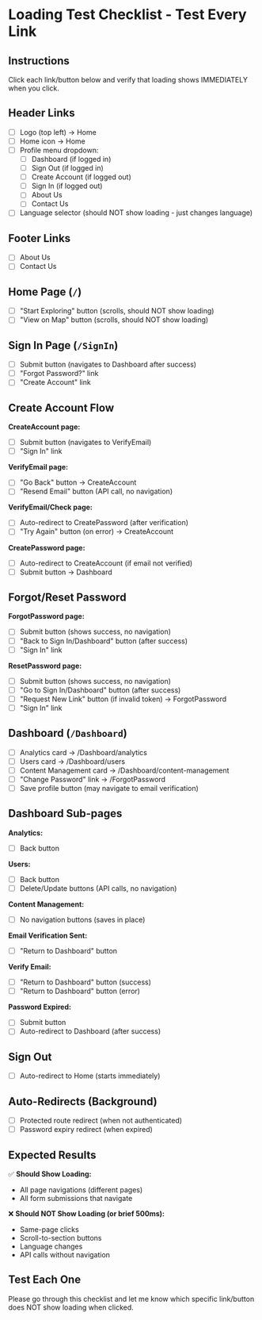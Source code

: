 # Loading Test Checklist - Test Every Link

## Instructions
Click each link/button below and verify that loading shows IMMEDIATELY when you click.

## Header Links
- [ ] Logo (top left) → Home
- [ ] Home icon → Home  
- [ ] Profile menu dropdown:
  - [ ] Dashboard (if logged in)
  - [ ] Sign Out (if logged in)
  - [ ] Create Account (if logged out)
  - [ ] Sign In (if logged out)
  - [ ] About Us
  - [ ] Contact Us
- [ ] Language selector (should NOT show loading - just changes language)

## Footer Links
- [ ] About Us
- [ ] Contact Us

## Home Page (`/`)
- [ ] "Start Exploring" button (scrolls, should NOT show loading)
- [ ] "View on Map" button (scrolls, should NOT show loading)

## Sign In Page (`/SignIn`)
- [ ] Submit button (navigates to Dashboard after success)
- [ ] "Forgot Password?" link
- [ ] "Create Account" link

## Create Account Flow
**CreateAccount page:**
- [ ] Submit button (navigates to VerifyEmail)
- [ ] "Sign In" link

**VerifyEmail page:**
- [ ] "Go Back" button → CreateAccount
- [ ] "Resend Email" button (API call, no navigation)

**VerifyEmail/Check page:**
- [ ] Auto-redirect to CreatePassword (after verification)
- [ ] "Try Again" button (on error) → CreateAccount

**CreatePassword page:**
- [ ] Auto-redirect to CreateAccount (if email not verified)
- [ ] Submit button → Dashboard

## Forgot/Reset Password
**ForgotPassword page:**
- [ ] Submit button (shows success, no navigation)
- [ ] "Back to Sign In/Dashboard" button (after success)
- [ ] "Sign In" link

**ResetPassword page:**
- [ ] Submit button (shows success, no navigation)
- [ ] "Go to Sign In/Dashboard" button (after success)
- [ ] "Request New Link" button (if invalid token) → ForgotPassword
- [ ] "Sign In" link

## Dashboard (`/Dashboard`)
- [ ] Analytics card → /Dashboard/analytics
- [ ] Users card → /Dashboard/users
- [ ] Content Management card → /Dashboard/content-management
- [ ] "Change Password" link → /ForgotPassword
- [ ] Save profile button (may navigate to email verification)

## Dashboard Sub-pages
**Analytics:**
- [ ] Back button

**Users:**
- [ ] Back button
- [ ] Delete/Update buttons (API calls, no navigation)

**Content Management:**
- [ ] No navigation buttons (saves in place)

**Email Verification Sent:**
- [ ] "Return to Dashboard" button

**Verify Email:**
- [ ] "Return to Dashboard" button (success)
- [ ] "Return to Dashboard" button (error)

**Password Expired:**
- [ ] Submit button
- [ ] Auto-redirect to Dashboard (after success)

## Sign Out
- [ ] Auto-redirect to Home (starts immediately)

## Auto-Redirects (Background)
- [ ] Protected route redirect (when not authenticated)
- [ ] Password expiry redirect (when expired)

## Expected Results
✅ **Should Show Loading:**
- All page navigations (different pages)
- All form submissions that navigate

❌ **Should NOT Show Loading (or brief 500ms):**
- Same-page clicks
- Scroll-to-section buttons
- Language changes
- API calls without navigation

## Test Each One
Please go through this checklist and let me know which specific link/button does NOT show loading when clicked.

